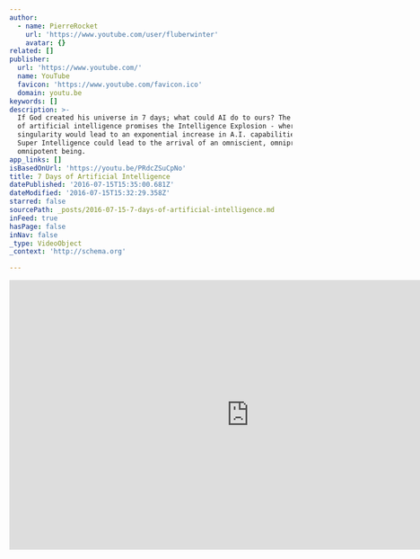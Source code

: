 ```yaml
---
author:
  - name: PierreRocket
    url: 'https://www.youtube.com/user/fluberwinter'
    avatar: {}
related: []
publisher:
  url: 'https://www.youtube.com/'
  name: YouTube
  favicon: 'https://www.youtube.com/favicon.ico'
  domain: youtu.be
keywords: []
description: >-
  If God created his universe in 7 days; what could AI do to ours? The arrival
  of artificial intelligence promises the Intelligence Explosion - where
  singularity would lead to an exponential increase in A.I. capabilities. This
  Super Intelligence could lead to the arrival of an omniscient, omnipresent,
  omnipotent being.
app_links: []
isBasedOnUrl: 'https://youtu.be/PRdcZSuCpNo'
title: 7 Days of Artificial Intelligence
datePublished: '2016-07-15T15:35:00.681Z'
dateModified: '2016-07-15T15:32:29.358Z'
starred: false
sourcePath: _posts/2016-07-15-7-days-of-artificial-intelligence.md
inFeed: true
hasPage: false
inNav: false
_type: VideoObject
_context: 'http://schema.org'

---
```

<iframe src="https://cdn.embedly.com/widgets/media.html?src=https%3A%2F%2Fwww.youtube.com%2Fembed%2FPRdcZSuCpNo%3Ffeature%3Doembed&amp;url=http%3A%2F%2Fwww.youtube.com%2Fwatch%3Fv%3DPRdcZSuCpNo&amp;image=https%3A%2F%2Fi.ytimg.com%2Fvi%2FPRdcZSuCpNo%2Fhqdefault.jpg&amp;key=b7d04c9b404c499eba89ee7072e1c4f7&amp;type=text%2Fhtml&amp;schema=youtube" width="854" height="480" scrolling="no" frameborder="0" allowfullscreen="" style=""></iframe>